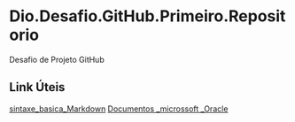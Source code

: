 # Dio.Desafio.GitHub.Primeiro.Repositorio
Desafio de Projeto GitHub
## Link Úteis
[sintaxe_basica_Markdown](https://www.markdownguide.org/getting-started/)
[Documentos _microssoft _Oracle](https://docs.microsoft.com/pt-br/sql/ssma/oracle/menu-commands-and-other-shortcut-keys-oracle-to-sql?view=sql-server-ver16)
